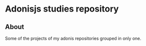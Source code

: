 # Adonisjs studies repository

## About

Some of the projects of my adonis repositories grouped in only one.
